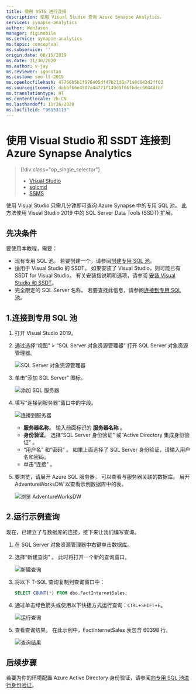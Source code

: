 ```yaml
---
title: 使用 VSTS 进行连接
description: 使用 Visual Studio 查询 Azure Synapse Analytics。
services: synapse-analytics
author: WenJason
manager: digimobile
ms.service: synapse-analytics
ms.topic: conceptual
ms.subservice: ''
origin.date: 08/15/2019
ms.date: 11/30/2020
ms.author: v-jay
ms.reviewer: igorstan
ms.custom: seo-lt-2019
ms.openlocfilehash: 47766b5b1f976e05df47b21d6a71a8d643d2ff02
ms.sourcegitcommit: dabbf66e4507a4a771f149d9f66fbdec6044dfbf
ms.translationtype: HT
ms.contentlocale: zh-CN
ms.lasthandoff: 11/26/2020
ms.locfileid: "96153113"
---
```

# <a name="connect-to-azure-synapse-analytics-with-visual-studio-and-ssdt"></a>使用 Visual Studio 和 SSDT 连接到 Azure Synapse Analytics

> [!div class="op_single_selector"]
> * [Visual Studio](sql-data-warehouse-query-visual-studio.md)
> * [sqlcmd](sql-data-warehouse-get-started-connect-sqlcmd.md) 
> * [SSMS](sql-data-warehouse-query-ssms.md)
> 
> 

使用 Visual Studio 只需几分钟即可查询 Azure Synapse 中的专用 SQL 池。 此方法使用 Visual Studio 2019 中的 SQL Server Data Tools (SSDT) 扩展。 

## <a name="prerequisites"></a>先决条件
要使用本教程，需要：

* 现有专用 SQL 池。 若要创建一个，请参阅[创建专用 SQL 池](create-data-warehouse-portal.md)。
* 适用于 Visual Studio 的 SSDT。 如果安装了 Visual Studio，则可能已有 SSDT for Visual Studio。 有关安装指说明和选项，请参阅 [安装 Visual Studio 和 SSDT](sql-data-warehouse-install-visual-studio.md)。
* 完全限定的 SQL Server 名称。 若要查找此信息，请参阅[连接到专用 SQL 池](sql-data-warehouse-connect-overview.md)。

## <a name="1-connect-to-your-dedicated-sql-pool"></a>1.连接到专用 SQL 池
1. 打开 Visual Studio 2019。
2. 通过选择“视图”   > “SQL Server 对象资源管理器”  打开 SQL Server 对象资源管理器。
   
    ![SQL Server 对象资源管理器](./media/sql-data-warehouse-query-visual-studio/open-ssdt.png)
3. 单击“添加 SQL Server”  图标。
   
    ![添加 SQL 服务器](./media/sql-data-warehouse-query-visual-studio/add-server.png)
4. 填写“连接到服务器”窗口中的字段。
   
    ![连接到服务器](./media/sql-data-warehouse-query-visual-studio/connection-dialog.png)
   
   * **服务器名称**。 输入前面标识的 **服务器名称** 。
   * **身份验证**。 选择“SQL Server 身份验证”  或“Active Directory 集成身份验证”  。
   * “用户名”  和“密码”  。 如果上面选择了 SQL Server 身份验证，请输入用户名和密码。
   * 单击“连接”  。
5. 要浏览，请展开 Azure SQL 服务器。 可以查看与服务器关联的数据库。 展开 AdventureWorksDW 以查看示例数据库中的表。
   
    ![浏览 AdventureWorksDW](./media/sql-data-warehouse-query-visual-studio/explore-sample.png)

## <a name="2-run-a-sample-query"></a>2.运行示例查询
现在，已建立了与数据库的连接，接下来让我们编写查询。

1. 在 SQL Server 对象资源管理器中右键单击数据库。
2. 选择“新建查询”  。 此时将打开一个新的查询窗口。
   
    ![新建查询](./media/sql-data-warehouse-query-visual-studio/new-query2.png)
3. 将以下 T-SQL 查询复制到查询窗口中：
   
    ```sql
    SELECT COUNT(*) FROM dbo.FactInternetSales;
    ```
4. 通过单击绿色箭头或使用以下快捷方式运行查询：`CTRL`+`SHIFT`+`E`。
   
    ![运行查询](./media/sql-data-warehouse-query-visual-studio/run-query.png)
5. 查看查询结果。 在此示例中，FactInternetSales 表包含 60398 行。
   
    ![查询结果](./media/sql-data-warehouse-query-visual-studio/query-results.png)

## <a name="next-steps"></a>后续步骤
若要为你的环境配置 Azure Active Directory 身份验证，请参阅[向专用 SQL 池进行身份验证](sql-data-warehouse-authentication.md)。